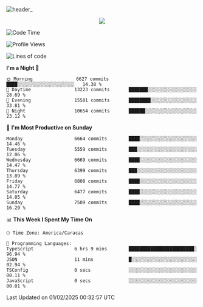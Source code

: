 ![header_](https://github.com/user-attachments/assets/4010d822-ccdc-4198-b608-18c773338d18)


<p align="center">
  <a href="http://www.github.com/thevacs">
    <img src="https://github-readme-streak-stats.herokuapp.com/?user=thevacs&stroke=ffffff&background=1c1917&ring=0891b2&fire=0891b2&currStreakNum=ffffff&currStreakLabel=0891b2&sideNums=ffffff&sideLabels=ffffff&dates=ffffff&hide_border=true" />
  </a>
</p>

<!--START_SECTION:waka-->
![Code Time](http://img.shields.io/badge/Code%20Time-3%2C320%20hrs%2042%20mins-blue)

![Profile Views](http://img.shields.io/badge/Profile%20Views-0-blue)

![Lines of code](https://img.shields.io/badge/From%20Hello%20World%20I%27ve%20Written-5.4%20million%20lines%20of%20code-blue)

**I'm a Night 🦉** 

```text
🌞 Morning                6627 commits        ████░░░░░░░░░░░░░░░░░░░░░   14.38 % 
🌆 Daytime                13223 commits       ███████░░░░░░░░░░░░░░░░░░   28.69 % 
🌃 Evening                15581 commits       ████████░░░░░░░░░░░░░░░░░   33.81 % 
🌙 Night                  10654 commits       ██████░░░░░░░░░░░░░░░░░░░   23.12 % 
```
📅 **I'm Most Productive on Sunday** 

```text
Monday                   6664 commits        ████░░░░░░░░░░░░░░░░░░░░░   14.46 % 
Tuesday                  5559 commits        ███░░░░░░░░░░░░░░░░░░░░░░   12.06 % 
Wednesday                6669 commits        ████░░░░░░░░░░░░░░░░░░░░░   14.47 % 
Thursday                 6399 commits        ███░░░░░░░░░░░░░░░░░░░░░░   13.89 % 
Friday                   6808 commits        ████░░░░░░░░░░░░░░░░░░░░░   14.77 % 
Saturday                 6477 commits        ████░░░░░░░░░░░░░░░░░░░░░   14.05 % 
Sunday                   7509 commits        ████░░░░░░░░░░░░░░░░░░░░░   16.29 % 
```


📊 **This Week I Spent My Time On** 

```text
🕑︎ Time Zone: America/Caracas

💬 Programming Languages: 
TypeScript               6 hrs 9 mins        ████████████████████████░   96.94 % 
JSON                     11 mins             █░░░░░░░░░░░░░░░░░░░░░░░░   02.94 % 
TSConfig                 0 secs              ░░░░░░░░░░░░░░░░░░░░░░░░░   00.11 % 
JavaScript               0 secs              ░░░░░░░░░░░░░░░░░░░░░░░░░   00.01 % 
```


 Last Updated on 01/02/2025 00:32:57 UTC
<!--END_SECTION:waka-->
